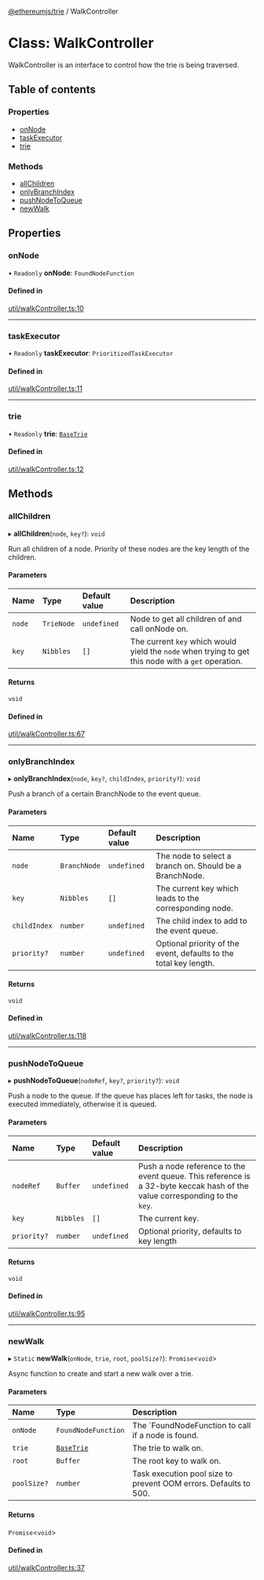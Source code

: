 [@ethereumjs/trie](../README.md) / WalkController

# Class: WalkController

WalkController is an interface to control how the trie is being traversed.

## Table of contents

### Properties

- [onNode](WalkController.md#onnode)
- [taskExecutor](WalkController.md#taskexecutor)
- [trie](WalkController.md#trie)

### Methods

- [allChildren](WalkController.md#allchildren)
- [onlyBranchIndex](WalkController.md#onlybranchindex)
- [pushNodeToQueue](WalkController.md#pushnodetoqueue)
- [newWalk](WalkController.md#newwalk)

## Properties

### onNode

• `Readonly` **onNode**: `FoundNodeFunction`

#### Defined in

[util/walkController.ts:10](https://github.com/ethereumjs/ethereumjs-monorepo/blob/master/packages/trie/src/util/walkController.ts#L10)

___

### taskExecutor

• `Readonly` **taskExecutor**: `PrioritizedTaskExecutor`

#### Defined in

[util/walkController.ts:11](https://github.com/ethereumjs/ethereumjs-monorepo/blob/master/packages/trie/src/util/walkController.ts#L11)

___

### trie

• `Readonly` **trie**: [`BaseTrie`](BaseTrie.md)

#### Defined in

[util/walkController.ts:12](https://github.com/ethereumjs/ethereumjs-monorepo/blob/master/packages/trie/src/util/walkController.ts#L12)

## Methods

### allChildren

▸ **allChildren**(`node`, `key?`): `void`

Run all children of a node. Priority of these nodes are the key length of the children.

#### Parameters

| Name | Type | Default value | Description |
| :------ | :------ | :------ | :------ |
| `node` | `TrieNode` | `undefined` | Node to get all children of and call onNode on. |
| `key` | `Nibbles` | `[]` | The current `key` which would yield the `node` when trying to get this node with a `get` operation. |

#### Returns

`void`

#### Defined in

[util/walkController.ts:67](https://github.com/ethereumjs/ethereumjs-monorepo/blob/master/packages/trie/src/util/walkController.ts#L67)

___

### onlyBranchIndex

▸ **onlyBranchIndex**(`node`, `key?`, `childIndex`, `priority?`): `void`

Push a branch of a certain BranchNode to the event queue.

#### Parameters

| Name | Type | Default value | Description |
| :------ | :------ | :------ | :------ |
| `node` | `BranchNode` | `undefined` | The node to select a branch on. Should be a BranchNode. |
| `key` | `Nibbles` | `[]` | The current key which leads to the corresponding node. |
| `childIndex` | `number` | `undefined` | The child index to add to the event queue. |
| `priority?` | `number` | `undefined` | Optional priority of the event, defaults to the total key length. |

#### Returns

`void`

#### Defined in

[util/walkController.ts:118](https://github.com/ethereumjs/ethereumjs-monorepo/blob/master/packages/trie/src/util/walkController.ts#L118)

___

### pushNodeToQueue

▸ **pushNodeToQueue**(`nodeRef`, `key?`, `priority?`): `void`

Push a node to the queue. If the queue has places left for tasks, the node is executed immediately, otherwise it is queued.

#### Parameters

| Name | Type | Default value | Description |
| :------ | :------ | :------ | :------ |
| `nodeRef` | `Buffer` | `undefined` | Push a node reference to the event queue. This reference is a 32-byte keccak hash of the value corresponding to the `key`. |
| `key` | `Nibbles` | `[]` | The current key. |
| `priority?` | `number` | `undefined` | Optional priority, defaults to key length |

#### Returns

`void`

#### Defined in

[util/walkController.ts:95](https://github.com/ethereumjs/ethereumjs-monorepo/blob/master/packages/trie/src/util/walkController.ts#L95)

___

### newWalk

▸ `Static` **newWalk**(`onNode`, `trie`, `root`, `poolSize?`): `Promise`<`void`\>

Async function to create and start a new walk over a trie.

#### Parameters

| Name | Type | Description |
| :------ | :------ | :------ |
| `onNode` | `FoundNodeFunction` | The `FoundNodeFunction to call if a node is found. |
| `trie` | [`BaseTrie`](BaseTrie.md) | The trie to walk on. |
| `root` | `Buffer` | The root key to walk on. |
| `poolSize?` | `number` | Task execution pool size to prevent OOM errors. Defaults to 500. |

#### Returns

`Promise`<`void`\>

#### Defined in

[util/walkController.ts:37](https://github.com/ethereumjs/ethereumjs-monorepo/blob/master/packages/trie/src/util/walkController.ts#L37)
